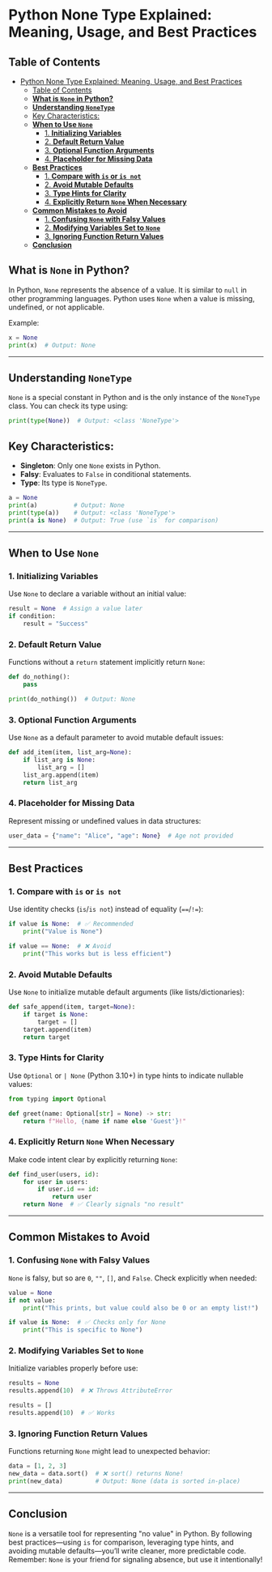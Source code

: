 # Python None Type Explained: Meaning, Usage, and Best Practices

## Table of Contents

- [Python None Type Explained: Meaning, Usage, and Best Practices](#python-none-type-explained-meaning-usage-and-best-practices)
  - [Table of Contents](#table-of-contents)
  - [**What is `None` in Python?**](#what-is-none-in-python)
  - [**Understanding `NoneType`**](#understanding-nonetype)
  - [Key Characteristics:](#key-characteristics)
  - [**When to Use `None`**](#when-to-use-none)
    - [1. **Initializing Variables**](#1-initializing-variables)
    - [2. **Default Return Value**](#2-default-return-value)
    - [3. **Optional Function Arguments**](#3-optional-function-arguments)
    - [4. **Placeholder for Missing Data**](#4-placeholder-for-missing-data)
  - [**Best Practices**](#best-practices)
    - [1. **Compare with `is` or `is not`**](#1-compare-with-is-or-is-not)
    - [2. **Avoid Mutable Defaults**](#2-avoid-mutable-defaults)
    - [3. **Type Hints for Clarity**](#3-type-hints-for-clarity)
    - [4. **Explicitly Return `None` When Necessary**](#4-explicitly-return-none-when-necessary)
  - [**Common Mistakes to Avoid**](#common-mistakes-to-avoid)
    - [1. **Confusing `None` with Falsy Values**](#1-confusing-none-with-falsy-values)
    - [2. **Modifying Variables Set to `None`**](#2-modifying-variables-set-to-none)
    - [3. **Ignoring Function Return Values**](#3-ignoring-function-return-values)
  - [**Conclusion**](#conclusion)


## **What is `None` in Python?**  
In Python, `None` represents the absence of a value. It is similar to `null` in other programming languages. Python uses `None` when a value is missing, undefined, or not applicable.  

Example:  
```python
x = None
print(x)  # Output: None
```  

---

## **Understanding `NoneType`**  
`None` is a special constant in Python and is the only instance of the `NoneType` class. You can check its type using:  

```python
print(type(None))  # Output: <class 'NoneType'>
```  

## Key Characteristics:
- **Singleton**: Only one `None` exists in Python.  
- **Falsy**: Evaluates to `False` in conditional statements.  
- **Type**: Its type is `NoneType`.  
  
```python
a = None
print(a)          # Output: None
print(type(a))    # Output: <class 'NoneType'>
print(a is None)  # Output: True (use `is` for comparison)
```

---

## **When to Use `None`**
### 1. **Initializing Variables**  
Use `None` to declare a variable without an initial value:  
```python
result = None  # Assign a value later
if condition:
    result = "Success"
```

<script async src="https://pagead2.googlesyndication.com/pagead/js/adsbygoogle.js?client=ca-pub-1602443888929206"
     crossorigin="anonymous"></script>
<ins class="adsbygoogle"
     style="display:block; text-align:center;"
     data-ad-layout="in-article"
     data-ad-format="fluid"
     data-ad-client="ca-pub-1602443888929206"
     data-ad-slot="6296238623"></ins>
<script>
     (adsbygoogle = window.adsbygoogle || []).push({});
</script>

### 2. **Default Return Value**  
Functions without a `return` statement implicitly return `None`:  
```python
def do_nothing():
    pass

print(do_nothing())  # Output: None
```

### 3. **Optional Function Arguments**  
Use `None` as a default parameter to avoid mutable default issues:  
```python
def add_item(item, list_arg=None):
    if list_arg is None:
        list_arg = []
    list_arg.append(item)
    return list_arg
```

### 4. **Placeholder for Missing Data**  
Represent missing or undefined values in data structures:  
```python
user_data = {"name": "Alice", "age": None}  # Age not provided
```

<script async src="https://pagead2.googlesyndication.com/pagead/js/adsbygoogle.js?client=ca-pub-1602443888929206"
     crossorigin="anonymous"></script>
<ins class="adsbygoogle"
     style="display:block; text-align:center;"
     data-ad-layout="in-article"
     data-ad-format="fluid"
     data-ad-client="ca-pub-1602443888929206"
     data-ad-slot="6296238623"></ins>
<script>
     (adsbygoogle = window.adsbygoogle || []).push({});
</script>

---

## **Best Practices**
### 1. **Compare with `is` or `is not`**  
Use identity checks (`is`/`is not`) instead of equality (`==`/`!=`):  
```python
if value is None:  # ✅ Recommended
    print("Value is None")

if value == None:  # ❌ Avoid
    print("This works but is less efficient")
```

### 2. **Avoid Mutable Defaults**  
Use `None` to initialize mutable default arguments (like lists/dictionaries):  
```python
def safe_append(item, target=None):
    if target is None:
        target = []
    target.append(item)
    return target
```

### 3. **Type Hints for Clarity**  
Use `Optional` or `| None` (Python 3.10+) in type hints to indicate nullable values:  
```python
from typing import Optional

def greet(name: Optional[str] = None) -> str:
    return f"Hello, {name if name else 'Guest'}!"
```

### 4. **Explicitly Return `None` When Necessary**  
Make code intent clear by explicitly returning `None`:  
```python
def find_user(users, id):
    for user in users:
        if user.id == id:
            return user
    return None  # ✅ Clearly signals "no result"
```

---

## **Common Mistakes to Avoid**
### 1. **Confusing `None` with Falsy Values**  
`None` is falsy, but so are `0`, `""`, `[]`, and `False`. Check explicitly when needed:  
```python
value = None
if not value:
    print("This prints, but value could also be 0 or an empty list!")

if value is None:  # ✅ Checks only for None
    print("This is specific to None")
```

### 2. **Modifying Variables Set to `None`**  
Initialize variables properly before use:  
```python
results = None
results.append(10)  # ❌ Throws AttributeError

results = []
results.append(10)  # ✅ Works
```

### 3. **Ignoring Function Return Values**  
Functions returning `None` might lead to unexpected behavior:  
```python
data = [1, 2, 3]
new_data = data.sort()  # ❌ sort() returns None!
print(new_data)         # Output: None (data is sorted in-place)
```

---

## **Conclusion**  
`None` is a versatile tool for representing "no value" in Python. By following best practices—using `is` for comparison, leveraging type hints, and avoiding mutable defaults—you’ll write cleaner, more predictable code. Remember: `None` is your friend for signaling absence, but use it intentionally! 

<script async src="https://pagead2.googlesyndication.com/pagead/js/adsbygoogle.js?client=ca-pub-1602443888929206"
     crossorigin="anonymous"></script>
<!-- display square -->
<ins class="adsbygoogle"
     style="display:block"
     data-ad-client="ca-pub-1602443888929206"
     data-ad-slot="9845543342"
     data-ad-format="auto"
     data-full-width-responsive="true"></ins>
<script>
     (adsbygoogle = window.adsbygoogle || []).push({});
</script>

